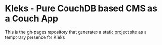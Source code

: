 Kleks - Pure CouchDB based CMS as a Couch App
=============================================

This is the gh-pages repository that generates a static project site as a temporary presence for Kleks.
